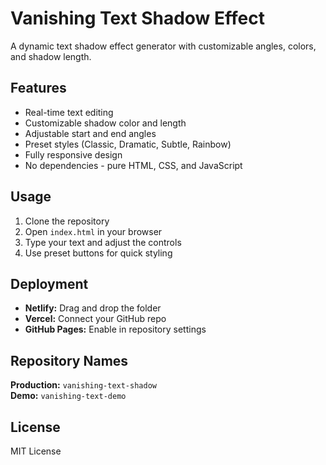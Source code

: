 # Vanishing Text Shadow Effect

A dynamic text shadow effect generator with customizable angles, colors, and shadow length.

## Features

- Real-time text editing
- Customizable shadow color and length
- Adjustable start and end angles
- Preset styles (Classic, Dramatic, Subtle, Rainbow)
- Fully responsive design
- No dependencies - pure HTML, CSS, and JavaScript

## Usage

1. Clone the repository
2. Open `index.html` in your browser
3. Type your text and adjust the controls
4. Use preset buttons for quick styling

## Deployment

- **Netlify:** Drag and drop the folder
- **Vercel:** Connect your GitHub repo
- **GitHub Pages:** Enable in repository settings

## Repository Names

**Production:** `vanishing-text-shadow`  
**Demo:** `vanishing-text-demo`

## License

MIT License

